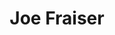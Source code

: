 ---
pid: ch946
title: Joe Fraiser
location_transcription: South Philadelphia
coordinates: "[-75.167255412076, 39.933538744049]"
zipcode: '19104'
gen_neighborhood: West Philadelphia
neighborhood: University City,Belmont,Parkside,Powelton Village
outside_phl: 
age: '24'
age_range: 20-29
instagram: 
image_file_name: ch_946.jpg
proposal_transcription: Joe Fraiser, a la Rocky
topic: Pop Culture
topic_summary: '0'
type: Other No Form
keywords_other: joe frasier, rocky
credit: Shylor Butler
image_labels: 
twitter: 
facebook: 
permalink: "/monuments/ch946/"
layout: item-page
---